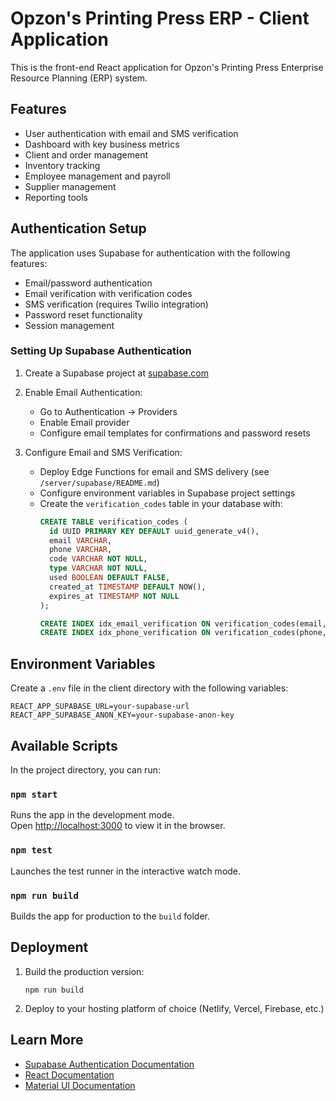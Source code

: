 # Opzon's Printing Press ERP - Client Application

This is the front-end React application for Opzon's Printing Press Enterprise Resource Planning (ERP) system.

## Features

- User authentication with email and SMS verification
- Dashboard with key business metrics
- Client and order management
- Inventory tracking
- Employee management and payroll
- Supplier management
- Reporting tools

## Authentication Setup

The application uses Supabase for authentication with the following features:

- Email/password authentication
- Email verification with verification codes
- SMS verification (requires Twilio integration)
- Password reset functionality
- Session management

### Setting Up Supabase Authentication

1. Create a Supabase project at [supabase.com](https://supabase.com)

2. Enable Email Authentication:
   - Go to Authentication → Providers
   - Enable Email provider
   - Configure email templates for confirmations and password resets

3. Configure Email and SMS Verification:
   - Deploy Edge Functions for email and SMS delivery (see `/server/supabase/README.md`)
   - Configure environment variables in Supabase project settings
   - Create the `verification_codes` table in your database with:
     ```sql
     CREATE TABLE verification_codes (
       id UUID PRIMARY KEY DEFAULT uuid_generate_v4(),
       email VARCHAR,
       phone VARCHAR,
       code VARCHAR NOT NULL,
       type VARCHAR NOT NULL,
       used BOOLEAN DEFAULT FALSE,
       created_at TIMESTAMP DEFAULT NOW(),
       expires_at TIMESTAMP NOT NULL
     );
     
     CREATE INDEX idx_email_verification ON verification_codes(email, code) WHERE type = 'email';
     CREATE INDEX idx_phone_verification ON verification_codes(phone, code) WHERE type = 'phone';
     ```

## Environment Variables

Create a `.env` file in the client directory with the following variables:

```
REACT_APP_SUPABASE_URL=your-supabase-url
REACT_APP_SUPABASE_ANON_KEY=your-supabase-anon-key
```

## Available Scripts

In the project directory, you can run:

### `npm start`

Runs the app in the development mode.\
Open [http://localhost:3000](http://localhost:3000) to view it in the browser.

### `npm test`

Launches the test runner in the interactive watch mode.

### `npm run build`

Builds the app for production to the `build` folder.

## Deployment

1. Build the production version:
   ```
   npm run build
   ```

2. Deploy to your hosting platform of choice (Netlify, Vercel, Firebase, etc.)

## Learn More

- [Supabase Authentication Documentation](https://supabase.com/docs/guides/auth)
- [React Documentation](https://reactjs.org/)
- [Material UI Documentation](https://mui.com/)